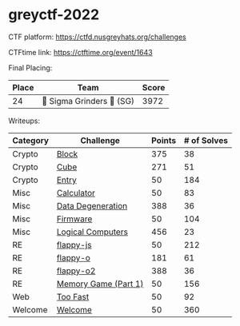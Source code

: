 # greyctf-2022

CTF platform: https://ctfd.nusgreyhats.org/challenges

CTFtime link: https://ctftime.org/event/1643

Final Placing:

| Place | Team | Score |
|-------|------|-------|
| 24 | 🗿 Sigma Grinders 🗿 (SG) | 3972 |

Writeups:

| Category | Challenge | Points | # of Solves |
| --- | --- | --- | --- |
| Crypto | [Block](./crypto/block.md) | 375 | 38 |
| Crypto | [Cube](./crypto/Cube.md) | 271 | 51 |
| Crypto | [Entry](./crypto/Entry.md) | 50 | 184 |
| Misc | [Calculator](./misc/Calculator.md) | 50 | 83 |
| Misc | [Data Degeneration](./misc/Data-Degeneration.md) | 388 | 36 |
| Misc | [Firmware](./misc/Firmware.md) | 50 | 104 |
| Misc | [Logical Computers](./misc/Logical-Computers.md) | 456 | 23 |
| RE | [flappy-js](./re/flappy-js.md) | 50 | 212 |
| RE | [flappy-o](./re/flappy-o.md) | 181 | 61 |
| RE | [flappy-o2](./re/flappy-o2.md) | 388 | 36 |
| RE | [Memory Game (Part 1)](./re/Memory%20Game%20(Part%201).md) | 50 | 156 |
| Web | [Too Fast](./web/Too%20Fast.md) | 50 | 92 |
| Welcome | [Welcome](./welcome/Welcome.md) | 50 | 360 |
